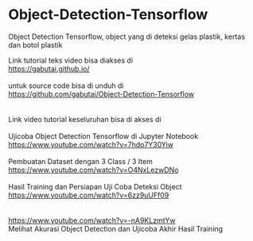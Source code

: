 # Object-Detection-Tensorflow
Object Detection Tensorflow, object yang di deteksi gelas plastik, kertas dan botol plastik

Link tutorial teks video bisa diakses di <BR>
https://gabutai.github.io/ <BR>
<BR>
untuk source code bisa di unduh di <BR>
https://github.com/gabutai/Object-Detection-Tensorflow<BR>
<BR>
<BR>
Link video tutorial keseluruhan bisa di akses di <BR>
<BR>
Ujicoba Object Detection Tensorflow di Jupyter Notebook <BR>
https://www.youtube.com/watch?v=7hdo7Y30Yiw<BR>
<BR>
Pembuatan Dataset dengan 3 Class / 3 Item<BR>
https://www.youtube.com/watch?v=O4NxLezwDNo<BR>
		<BR>
Hasil Training dan Persiapan Uji Coba Deteksi Object	<BR>
https://www.youtube.com/watch?v=6zz9uUFf09	<BR>		
		<BR>
https://www.youtube.com/watch?v=-nA9KLzmtYw<BR>	
Melihat Akurasi Object Detection dan Ujicoba Akhir Hasil Training	<BR>
